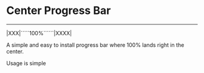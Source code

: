 # Center Progress Bar
__________________________  
|XXX|`````100%``````|XXXX|  


A simple and easy to install progress bar where 100% lands right in the center.

Usage is simple